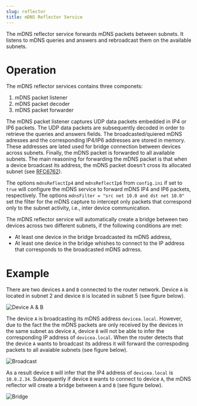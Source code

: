 ```yaml
---
slug: reflector
title: mDNS Reflector Service
---
```


The mDNS reflector service forwards mDNS packets between subnets. It listens to mDNS queries and answers and rebroadcast them on the available subnets.

# Operation
The mDNS reflector services contains three componets:
 1. mDNS packet listener
 2. mDNS packet decoder
 3. mDNS packet forwarder

The mDNS packet listener captures UDP data packets embedded in IP4 or IP6 packets. The UDP data packets are subsequently decoded in order to retrieve the queries and answers fields. The broadcasted/quiered mDNS adresses and the corresponding IP4/IP6 addresses are stored in memory. These addresses are lated used for bridge connection between devices across subnets. Finally, the mDNS packet is forwarded to all available subnets. The main reasoning for forwarding the mDNS packet is that when a device broadcast its address, the mDNS packet doesn't cross its allocated subnet (see [RFC6762](https://datatracker.ietf.org/doc/html/rfc6762)).

The options `mdnsReflectIp4` and `mdnsReflectIp6` from `config.ini` if set to `true` will configure the mDNS service to forward mDNS IP4 and IP6 packets, respectively. The options `mdnsFilter = "src net 10.0 and dst net 10.0"` set the filter for the mDNS capture to intercept only packets that correspond only to the subnet activity, i.e., inter device communication.

The mDNS reflector service will automatically create a bridge between two devices across two different subnets, if the following conditions are met:
 - At least one device in the bridge broadcasted its mDNS address,
 - At least one device in the bridge whishes to connect to the IP address that corresponds to the broadcasted mDNS adrress.


# Example

There are two devices `A` and `B` connected to the router network. Device `A` is located in subnet 2 and device `B` is located in subnet 5 (see figure below).

![Device A & B](/img/reflector-ab.svg)

The device `A` is broadcasting its mDNS address `devicea.local`. However, due to the fact the the mDNS packets are only received by the devices in the same subnet as device `A`, device `B` will not be able to infer the corresponding IP address of `devicea.local`. When the router detects that the device `A` wants to broadcast its address it will forward the correspoding packets to all avaiable subnets (see figure below).

![Broadcast](/img/reflector-broadcast.svg)

As a result device `B` will infer that the IP4 address of `devicea.local` is `10.0.2.34`. Subsequently if device `B` wants to connect to device `A`, the mDNS reflector will create a bridge between `A` and `B` (see figure below).

![Bridge](/img/reflector-bridge.svg)